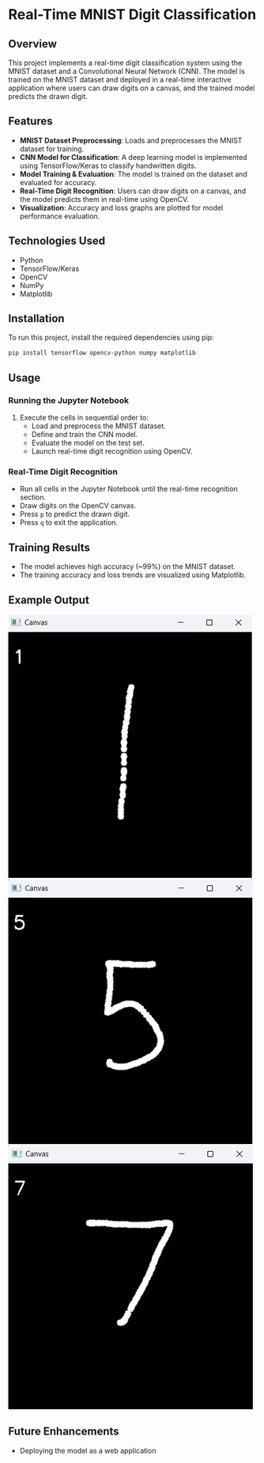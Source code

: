 # Real-Time MNIST Digit Classification

## Overview

This project implements a real-time digit classification system using the MNIST dataset and a Convolutional Neural Network (CNN). The model is trained on the MNIST dataset and deployed in a real-time interactive application where users can draw digits on a canvas, and the trained model predicts the drawn digit.

## Features

- **MNIST Dataset Preprocessing**: Loads and preprocesses the MNIST dataset for training.
- **CNN Model for Classification**: A deep learning model is implemented using TensorFlow/Keras to classify handwritten digits.
- **Model Training & Evaluation**: The model is trained on the dataset and evaluated for accuracy.
- **Real-Time Digit Recognition**: Users can draw digits on a canvas, and the model predicts them in real-time using OpenCV.
- **Visualization**: Accuracy and loss graphs are plotted for model performance evaluation.

## Technologies Used

- Python
- TensorFlow/Keras
- OpenCV
- NumPy
- Matplotlib

## Installation

To run this project, install the required dependencies using pip:

```bash
pip install tensorflow opencv-python numpy matplotlib
```

## Usage

### Running the Jupyter Notebook

1. Execute the cells in sequential order to:
   - Load and preprocess the MNIST dataset.
   - Define and train the CNN model.
   - Evaluate the model on the test set.
   - Launch real-time digit recognition using OpenCV.

### Real-Time Digit Recognition

- Run all cells in the Jupyter Notebook until the real-time recognition section.
- Draw digits on the OpenCV canvas.
- Press `p` to predict the drawn digit.
- Press `q` to exit the application.

## Training Results

- The model achieves high accuracy (\~99%) on the MNIST dataset.
- The training accuracy and loss trends are visualized using Matplotlib.

## Example Output

![Output 1](outputs/canvas_1.png)
![Output 2](outputs/canvas_5.png)
![Output 3](outputs/canvas_7.png)


## Future Enhancements

- Deploying the model as a web application

